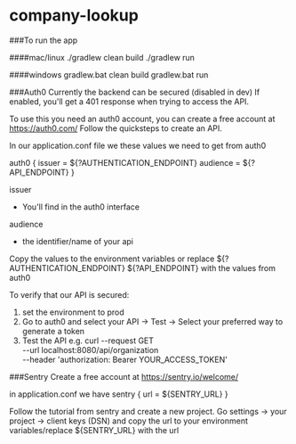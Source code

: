 # company-lookup

###To run the app

####mac/linux
./gradlew clean build
./gradlew run

####windows
gradlew.bat clean build
gradlew.bat run


###Auth0
Currently the backend can be secured (disabled in dev)
If enabled, you'll get a 401 response when trying to access the API.

To use this you need an auth0 account, you can create a free account at https://auth0.com/
Follow the quicksteps to create an API.

In our application.conf file we these values we need to get from auth0

auth0 {
    issuer = ${?AUTHENTICATION_ENDPOINT}
    audience = ${?API_ENDPOINT}
}

issuer
- You'll find in the auth0 interface

audience
- the identifier/name of your api

Copy the values to the environment variables or replace 
${?AUTHENTICATION_ENDPOINT} ${?API_ENDPOINT} with the values from auth0

To verify that our API is secured:
1. set the environment to prod
2. Go to auth0 and select your API -> Test -> Select your preferred way to generate a token
3. Test the API e.g.
curl --request GET \
  --url localhost:8080/api/organization \
  --header 'authorization: Bearer YOUR_ACCESS_TOKEN'
  

###Sentry
Create a free account at https://sentry.io/welcome/

in application.conf we have
sentry {
    url = ${SENTRY_URL}
}

Follow the tutorial from sentry and create a new project.
Go settings -> your project -> client keys (DSN) and copy the url to your
environment variables/replace ${SENTRY_URL} with the url
